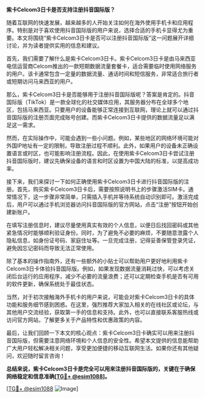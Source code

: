 **紫卡Celcom3日卡是否支持注册抖音国际版？**

随着互联网的快速发展，越来越多的人开始关注如何在海外使用手机卡和应用程序。特别是对于喜欢使用抖音国际版的用户来说，选择合适的手机卡显得尤为重要。本文将围绕“紫卡Celcom3日卡是否可以注册抖音国际版”这一问题展开详细讨论，并为读者提供实用的信息和建议。

首先，我们需要了解什么是紫卡Celcom3日卡。紫卡Celcom3日卡是由马来西亚电信运营商Celcom推出的一款短期数据流量套餐卡，适合需要临时使用网络服务的用户。该卡通常包含一定量的数据流量、通话时间和短信服务，非常适合旅行者或短期访问马来西亚的用户。

那么，紫卡Celcom3日卡是否能够用于注册抖音国际版呢？答案是肯定的。抖音国际版（TikTok）是一款全球化的社交媒体应用，其服务器分布在全球多个地区，包括马来西亚。只要用户的设备能够正常连接到互联网，理论上就可以通过抖音国际版的注册页面完成账号创建。而紫卡Celcom3日卡提供的数据流量足以满足这一需求。

然而，在实际操作中，可能会遇到一些小问题。例如，某些地区的网络环境可能对外国IP地址有一定的限制，导致注册过程不顺利。此外，如果用户的设备未正确设置语言或时区，也可能影响注册流程。因此，在使用紫卡Celcom3日卡尝试注册抖音国际版时，建议先确保设备的语言和时区设置为中国大陆的标准，以提高成功率。

接下来，我们来探讨一下如何正确使用紫卡Celcom3日卡进行抖音国际版的注册。首先，购买紫卡Celcom3日卡后，需要按照说明书上的步骤激活SIM卡。通常情况下，这一步骤非常简单，只需插入手机并等待系统自动识别即可。激活完成后，用户可以通过手机浏览器访问抖音国际版的官方网站，点击“注册”按钮开始创建新账户。

在填写注册信息时，建议尽量使用真实有效的个人信息，以便日后找回密码或其他紧急情况时能够顺利验证身份。同时，为了避免不必要的麻烦，不要随意泄露个人隐私信息，如身份证号码、家庭住址等。一旦完成注册，记得妥善保管登录凭证，避免因忘记密码而导致无法正常使用。

除了基本的操作指南外，还有一些额外的小贴士可以帮助用户更好地利用紫卡Celcom3日卡体验抖音国际版。例如，如果发现数据流量消耗过快，可以考虑关闭后台运行的应用程序，减少不必要的流量浪费；还可以定期检查手机是否有可用的软件更新，确保系统处于最佳状态。

当然，对于初次接触海外手机卡的用户来说，可能会对紫卡Celcom3日卡的具体功能和服务细节感到困惑。在这里，强烈推荐大家加入相关的在线社区或论坛，与其他用户交流经验，获取第一手的信息和支持。此外，也可以直接联系客服热线或访问官方网站，了解更多关于产品特性和优惠政策的内容。

最后，让我们回顾一下本文的核心观点：紫卡Celcom3日卡确实可以用来注册抖音国际版，但需要注意网络环境和个人信息的安全性。希望本文提供的信息能帮助广大用户轻松解决相关问题，享受更加便捷的移动互联网生活。如果你还有其他疑问，欢迎随时留言咨询！

**总结来说，紫卡Celcom3日卡是完全可以用来注册抖音国际版的，关键在于确保网络稳定和信息准确[[TG💪+ @esim1088](https://t.me/s/esim1088)]。**

[[TG💪+ @esim1088](https://t.me/s/esim1088) ![Image](https://i.postimg.cc/4NQfJmqS/Snipaste-2025-05-13-00-14-12.png)]